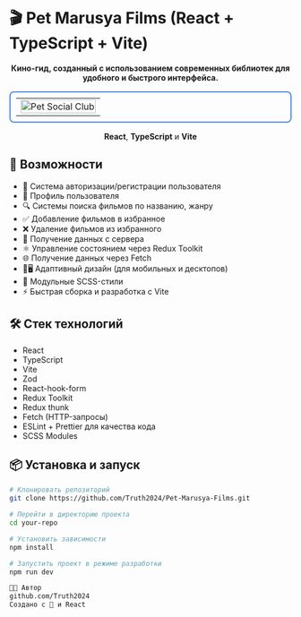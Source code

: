 # 🎬 Pet Marusya Films (React + TypeScript + Vite)

<div align="center">
    <p><strong>Кино-гид, созданный с использованием современных библиотек для удобного и быстрого интерфейса.</strong></p>
  <table style="border: 2px solid #4a86e8; border-radius: 8px; padding: 10px">
    <tr>
      <td>
        <img src="https://raw.githubusercontent.com/Truth2024/Pet-Social-Club/main/src/assets/marusya.png" 
             alt="Pet Social Club" 
             style="width: 100%; max-width: 100%; height: auto"/>
      </td>
    </tr>
  </table>
  <p><strong>React</strong>, <strong>TypeScript</strong> и <strong>Vite</strong></p>
</div>

## 🚀 Возможности

- 🔐 Система авторизации/регистрации пользователя
- 👤 Профиль пользователя
- 🔍 Системы поиска фильмов по названию, жанру
- ✅ Добавление фильмов в избранное
- ❌ Удаление фильмов из избранного
- 💾 Получение данных с сервера
- ⚛️ Управление состоянием через Redux Toolkit
- 🌐 Получение данных через Fetch
- 📲🖥️ Адаптивный дизайн (для мобильных и десктопов)
- 🎨 Модульные SCSS-стили
- ⚡ Быстрая сборка и разработка с Vite

## 🛠️ Стек технологий

- React
- TypeScript
- Vite
- Zod
- React-hook-form
- Redux Toolkit
- Redux thunk
- Fetch (HTTP-запросы)
- ESLint + Prettier для качества кода
- SCSS Modules

## 📦 Установка и запуск

```bash
# Клонировать репозиторий
git clone https://github.com/Truth2024/Pet-Marusya-Films.git

# Перейти в директорию проекта
cd your-repo

# Установить зависимости
npm install

# Запустить проект в режиме разработки
npm run dev

🧑‍💻 Автор
github.com/Truth2024
Создано с 💙 и React
```
